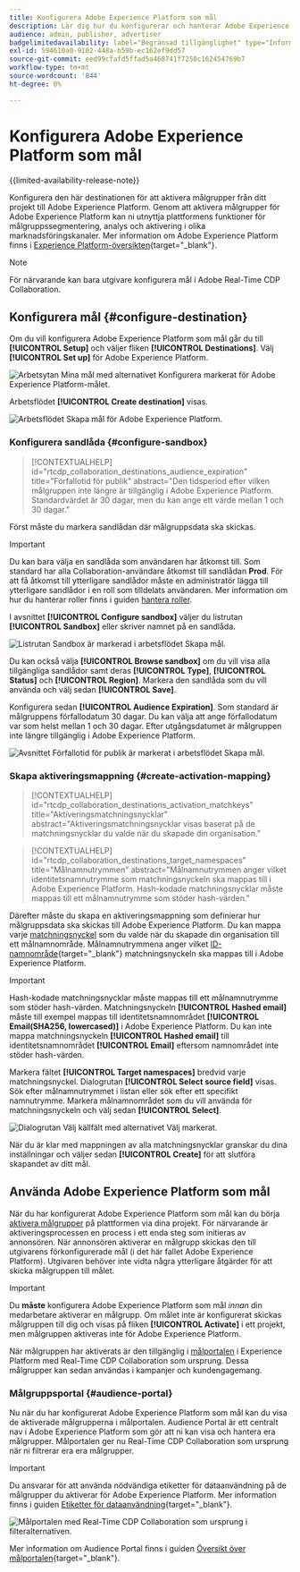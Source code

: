 ```yaml
---
title: Konfigurera Adobe Experience Platform som mål
description: Lär dig hur du konfigurerar och hanterar Adobe Experience Platform som mål i Real-Time CDP Collaboration.
audience: admin, publisher, advertiser
badgelimitedavailability: label="Begränsad tillgänglighet" type="Informative" url="https://helpx.adobe.com/se/legal/product-descriptions/real-time-customer-data-platform-collaboration.html newtab=true"
exl-id: 594610a0-9102-448a-b59b-ec162ef9dd57
source-git-commit: eed99cfafd5ffad5a468741f7258c162454769b7
workflow-type: tm+mt
source-wordcount: '844'
ht-degree: 0%

---
```


# Konfigurera Adobe Experience Platform som mål

{{limited-availability-release-note}}

Konfigurera den här destinationen för att aktivera målgrupper från ditt projekt till Adobe Experience Platform. Genom att aktivera målgrupper för Adobe Experience Platform kan ni utnyttja plattformens funktioner för målgruppssegmentering, analys och aktivering i olika marknadsföringskanaler. Mer information om Adobe Experience Platform finns i [Experience Platform-översikten](https://experienceleague.adobe.com/sv/docs/experience-platform/landing/home){target="_blank"}.

>[!NOTE]
>
>För närvarande kan bara utgivare konfigurera mål i Adobe Real-Time CDP Collaboration.

## Konfigurera mål {#configure-destination}

Om du vill konfigurera Adobe Experience Platform som mål går du till **[!UICONTROL Setup]** och väljer fliken **[!UICONTROL Destinations]**. Välj **[!UICONTROL Set up]** för Adobe Experience Platform.

![Arbetsytan Mina mål med alternativet Konfigurera markerat för Adobe Experience Platform-målet.](/help/assets/destinations/adobe-experience-platform/setup-aep.png)

Arbetsflödet **[!UICONTROL Create destination]** visas.

![Arbetsflödet Skapa mål för Adobe Experience Platform.](/help/assets/destinations/adobe-experience-platform/create-destination.png)

### Konfigurera sandlåda {#configure-sandbox}

>[!CONTEXTUALHELP]
>id="rtcdp_collaboration_destinations_audience_expiration"
>title="Förfallotid för publik"
>abstract="Den tidsperiod efter vilken målgruppen inte längre är tillgänglig i Adobe Experience Platform. Standardvärdet är 30 dagar, men du kan ange ett värde mellan 1 och 30 dagar."

Först måste du markera sandlådan där målgruppsdata ska skickas.

>[!IMPORTANT]
>
>Du kan bara välja en sandlåda som användaren har åtkomst till. Som standard har alla Collaboration-användare åtkomst till sandlådan **Prod**. För att få åtkomst till ytterligare sandlådor måste en administratör lägga till ytterligare sandlådor i en roll som tilldelats användaren. Mer information om hur du hanterar roller finns i guiden [hantera roller](../permissions/manage-roles.md).

I avsnittet **[!UICONTROL Configure sandbox]** väljer du listrutan **[!UICONTROL Sandbox]** eller skriver namnet på en sandlåda.

![Listrutan Sandbox är markerad i arbetsflödet Skapa mål.](/help/assets/destinations/adobe-experience-platform/select-sandbox.png)

Du kan också välja **[!UICONTROL Browse sandbox]** om du vill visa alla tillgängliga sandlådor samt deras **[!UICONTROL Type]**, **[!UICONTROL Status]** och **[!UICONTROL Region]**. Markera den sandlåda som du vill använda och välj sedan **[!UICONTROL Save]**.

Konfigurera sedan **[!UICONTROL Audience Expiration]**. Som standard är målgruppens förfallodatum 30 dagar. Du kan välja att ange förfallodatum var som helst mellan 1 och 30 dagar. Efter utgångsdatumet är målgruppen inte längre tillgänglig i Adobe Experience Platform.

![Avsnittet Förfallotid för publik är markerat i arbetsflödet Skapa mål.](/help/assets/destinations/adobe-experience-platform/audience-expiration.png)

### Skapa aktiveringsmappning {#create-activation-mapping}

>[!CONTEXTUALHELP]
>id="rtcdp_collaboration_destinations_activation_matchkeys"
>title="Aktiveringsmatchningsnycklar"
>abstract="Aktiveringsmatchningsnycklar visas baserat på de matchningsnycklar du valde när du skapade din organisation."

>[!CONTEXTUALHELP]
>id="rtcdp_collaboration_destinations_target_namespaces"
>title="Målnamnutrymmen"
>abstract="Målnamnutrymmen anger vilket identitetsnamnutrymme som matchningsnyckeln ska mappas till i Adobe Experience Platform. Hash-kodade matchningsnycklar måste mappas till ett målnamnutrymme som stöder hash-värden."

Därefter måste du skapa en aktiveringsmappning som definierar hur målgruppsdata ska skickas till Adobe Experience Platform. Du kan mappa varje [matchningsnyckel](../setup/onboard-account.md#set-up-match-keys) som du valde när du skapade din organisation till ett målnamnområde. Målnamnutrymmena anger vilket [ID-namnområde](https://experienceleague.adobe.com/sv/docs/experience-platform/identity/features/namespaces#standard){target="_blank"} matchningsnyckeln ska mappas till i Adobe Experience Platform.

>[!IMPORTANT]
>
>Hash-kodade matchningsnycklar måste mappas till ett målnamnutrymme som stöder hash-värden. Matchningsnyckeln **[!UICONTROL Hashed email]** måste till exempel mappas till identitetsnamnområdet **[!UICONTROL Email(SHA256, lowercased)]** i Adobe Experience Platform. Du kan inte mappa matchningsnyckeln **[!UICONTROL Hashed email]** till identitetsnamnområdet **[!UICONTROL Email]** eftersom namnområdet inte stöder hash-värden.

Markera fältet **[!UICONTROL Target namespaces]** bredvid varje matchningsnyckel. Dialogrutan **[!UICONTROL Select source field]** visas. Sök efter målnamnutrymmet i listan eller sök efter ett specifikt namnutrymme. Markera målnamnområdet som du vill använda för matchningsnyckeln och välj sedan **[!UICONTROL Select]**.

![Dialogrutan Välj källfält med alternativet Välj markerat.](/help/assets/destinations/adobe-experience-platform/select-target-namespace.png)

När du är klar med mappningen av alla matchningsnycklar granskar du dina inställningar och väljer sedan **[!UICONTROL Create]** för att slutföra skapandet av ditt mål.

## Använda Adobe Experience Platform som mål

När du har konfigurerat Adobe Experience Platform som mål kan du börja [aktivera målgrupper](../collaborate/activate.md) på plattformen via dina projekt. För närvarande är aktiveringsprocessen en process i ett enda steg som initieras av annonsören. När annonsören aktiverar en målgrupp skickas den till utgivarens förkonfigurerade mål (i det här fallet Adobe Experience Platform). Utgivaren behöver inte vidta några ytterligare åtgärder för att skicka målgruppen till målet.

>[!IMPORTANT]
>
>Du **måste** konfigurera Adobe Experience Platform som mål *innan* din medarbetare aktiverar en målgrupp. Om målet inte är konfigurerat skickas målgruppen till dig och visas på fliken **[!UICONTROL Activate]** i ett projekt, men målgruppen aktiveras inte för Adobe Experience Platform.

När målgruppen har aktiverats är den tillgänglig i [målportalen](#audience-portal) i Experience Platform med Real-Time CDP Collaboration som ursprung.  Dessa målgrupper kan sedan användas i kampanjer och kundengagemang.

### Målgruppsportal {#audience-portal}

Nu när du har konfigurerat Adobe Experience Platform som mål kan du visa de aktiverade målgrupperna i målportalen. Audience Portal är ett centralt nav i Adobe Experience Platform som gör att ni kan visa och hantera era målgrupper. Målportalen ger nu Real-Time CDP Collaboration som ursprung när ni filtrerar era era målgrupper.

>[!IMPORTANT]
>
>Du ansvarar för att använda nödvändiga etiketter för dataanvändning på de målgrupper du aktiverar för Adobe Experience Platform. Mer information finns i guiden [Etiketter för dataanvändning](https://experienceleague.adobe.com/sv/docs/experience-platform/data-governance/labels/overview){target="_blank"}.

![Målportalen med Real-Time CDP Collaboration som ursprung i filteralternativen.](/help/assets/destinations/adobe-experience-platform/audience-portal.png)

Mer information om Audience Portal finns i guiden [Översikt över målportalen](https://experienceleague.adobe.com/sv/docs/experience-platform/segmentation/ui/audience-portal#manage-audiences){target="_blank"}.
